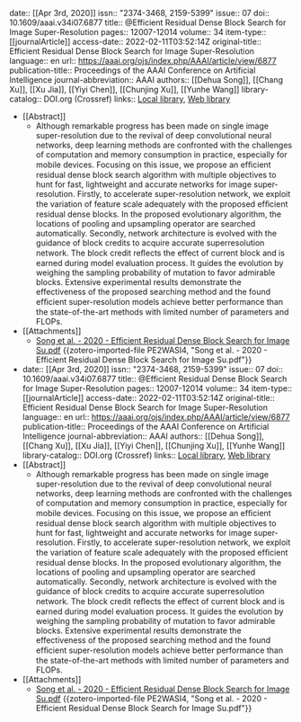 date:: [[Apr 3rd, 2020]]
issn:: "2374-3468, 2159-5399"
issue:: 07
doi:: 10.1609/aaai.v34i07.6877
title:: @Efficient Residual Dense Block Search for Image Super-Resolution
pages:: 12007-12014
volume:: 34
item-type:: [[journalArticle]]
access-date:: 2022-02-11T03:52:14Z
original-title:: Efficient Residual Dense Block Search for Image Super-Resolution
language:: en
url:: https://aaai.org/ojs/index.php/AAAI/article/view/6877
publication-title:: Proceedings of the AAAI Conference on Artificial Intelligence
journal-abbreviation:: AAAI
authors:: [[Dehua Song]], [[Chang Xu]], [[Xu Jia]], [[Yiyi Chen]], [[Chunjing Xu]], [[Yunhe Wang]]
library-catalog:: DOI.org (Crossref)
links:: [Local library](zotero://select/library/items/4QGC5D8Z), [Web library](https://www.zotero.org/users/9063164/items/4QGC5D8Z)

- [[Abstract]]
	- Although remarkable progress has been made on single image super-resolution due to the revival of deep convolutional neural networks, deep learning methods are confronted with the challenges of computation and memory consumption in practice, especially for mobile devices. Focusing on this issue, we propose an efﬁcient residual dense block search algorithm with multiple objectives to hunt for fast, lightweight and accurate networks for image super-resolution. Firstly, to accelerate super-resolution network, we exploit the variation of feature scale adequately with the proposed efﬁcient residual dense blocks. In the proposed evolutionary algorithm, the locations of pooling and upsampling operator are searched automatically. Secondly, network architecture is evolved with the guidance of block credits to acquire accurate superresolution network. The block credit reﬂects the effect of current block and is earned during model evaluation process. It guides the evolution by weighing the sampling probability of mutation to favor admirable blocks. Extensive experimental results demonstrate the effectiveness of the proposed searching method and the found efﬁcient super-resolution models achieve better performance than the state-of-the-art methods with limited number of parameters and FLOPs.
- [[Attachments]]
	- [Song et al. - 2020 - Efficient Residual Dense Block Search for Image Su.pdf](zotero://select/library/items/PE2WASI4) {{zotero-imported-file PE2WASI4, "Song et al. - 2020 - Efficient Residual Dense Block Search for Image Su.pdf"}}
- date:: [[Apr 3rd, 2020]]
  issn:: "2374-3468, 2159-5399"
  issue:: 07
  doi:: 10.1609/aaai.v34i07.6877
  title:: @Efficient Residual Dense Block Search for Image Super-Resolution
  pages:: 12007-12014
  volume:: 34
  item-type:: [[journalArticle]]
  access-date:: 2022-02-11T03:52:14Z
  original-title:: Efficient Residual Dense Block Search for Image Super-Resolution
  language:: en
  url:: https://aaai.org/ojs/index.php/AAAI/article/view/6877
  publication-title:: Proceedings of the AAAI Conference on Artificial Intelligence
  journal-abbreviation:: AAAI
  authors:: [[Dehua Song]], [[Chang Xu]], [[Xu Jia]], [[Yiyi Chen]], [[Chunjing Xu]], [[Yunhe Wang]]
  library-catalog:: DOI.org (Crossref)
  links:: [Local library](zotero://select/library/items/4QGC5D8Z), [Web library](https://www.zotero.org/users/9063164/items/4QGC5D8Z)
- [[Abstract]]
	- Although remarkable progress has been made on single image super-resolution due to the revival of deep convolutional neural networks, deep learning methods are confronted with the challenges of computation and memory consumption in practice, especially for mobile devices. Focusing on this issue, we propose an efﬁcient residual dense block search algorithm with multiple objectives to hunt for fast, lightweight and accurate networks for image super-resolution. Firstly, to accelerate super-resolution network, we exploit the variation of feature scale adequately with the proposed efﬁcient residual dense blocks. In the proposed evolutionary algorithm, the locations of pooling and upsampling operator are searched automatically. Secondly, network architecture is evolved with the guidance of block credits to acquire accurate superresolution network. The block credit reﬂects the effect of current block and is earned during model evaluation process. It guides the evolution by weighing the sampling probability of mutation to favor admirable blocks. Extensive experimental results demonstrate the effectiveness of the proposed searching method and the found efﬁcient super-resolution models achieve better performance than the state-of-the-art methods with limited number of parameters and FLOPs.
- [[Attachments]]
	- [Song et al. - 2020 - Efficient Residual Dense Block Search for Image Su.pdf](zotero://select/library/items/PE2WASI4) {{zotero-imported-file PE2WASI4, "Song et al. - 2020 - Efficient Residual Dense Block Search for Image Su.pdf"}}